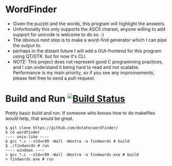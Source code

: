 # WordFinder 
- Given the puzzel and the words, this program will highlight the answers. 
- Unfortionatly this only supports the ASCII charset, anyone willing to add support for unicode is welcome to do so. :)
- The obvious next step is to make a word-find generator which I can pipe the output to.
- perhaps in the distant future I will add a GUI-frontend for this program using QT/GTK. but for now it's CLI.
- *NOTE:* This project does not represent good C programming practices, and I can understand it being hard to read and not scalable. Performance is my main priority, so if you see any improovements, please feel free to send a pull-request.

# Build and Run [![Build Status](https://travis-ci.org/dvtate/wordfinder.svg?branch=master)](https://travis-ci.org/dvtate/wordfinder)
Pretty basic build and run. If someone who knows how to do makefiles would help, that would be great.
```
$ git clone https://github.com/dvtate/wordfinder/
$ cd wordfinder
---- unix-like ----
$ gcc *.c --std=c99 -Wall -Wextra -o findwords # build
$ ./findwords # run
---- windows ----
> gcc *.c --std=c99 -Wall -Wextra -o findwords.exe # build
> findwords.exe # run
```

